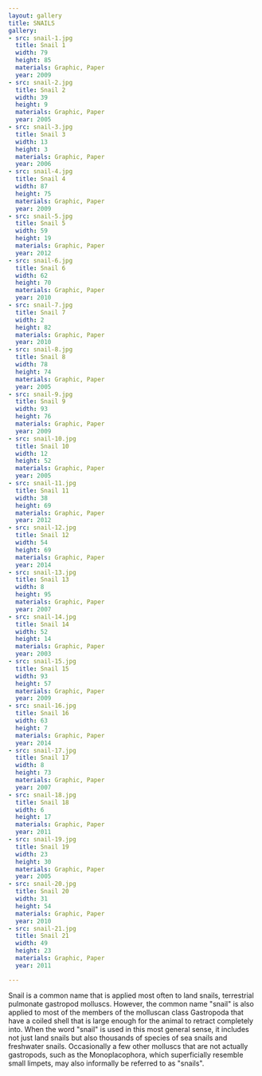 ```yaml
---
layout: gallery
title: SNAILS
gallery:
- src: snail-1.jpg
  title: Snail 1 
  width: 79
  height: 85
  materials: Graphic, Paper
  year: 2009
- src: snail-2.jpg
  title: Snail 2 
  width: 39
  height: 9
  materials: Graphic, Paper
  year: 2005
- src: snail-3.jpg
  title: Snail 3 
  width: 13
  height: 3
  materials: Graphic, Paper
  year: 2006
- src: snail-4.jpg
  title: Snail 4 
  width: 87
  height: 75
  materials: Graphic, Paper
  year: 2009
- src: snail-5.jpg
  title: Snail 5 
  width: 59
  height: 19
  materials: Graphic, Paper
  year: 2012
- src: snail-6.jpg
  title: Snail 6 
  width: 62
  height: 70
  materials: Graphic, Paper
  year: 2010
- src: snail-7.jpg
  title: Snail 7 
  width: 2
  height: 82
  materials: Graphic, Paper
  year: 2010
- src: snail-8.jpg
  title: Snail 8 
  width: 78
  height: 74
  materials: Graphic, Paper
  year: 2005
- src: snail-9.jpg
  title: Snail 9 
  width: 93
  height: 76
  materials: Graphic, Paper
  year: 2009
- src: snail-10.jpg
  title: Snail 10 
  width: 12
  height: 52
  materials: Graphic, Paper
  year: 2005
- src: snail-11.jpg
  title: Snail 11 
  width: 38
  height: 69
  materials: Graphic, Paper
  year: 2012
- src: snail-12.jpg
  title: Snail 12 
  width: 54
  height: 69
  materials: Graphic, Paper
  year: 2014
- src: snail-13.jpg
  title: Snail 13 
  width: 8
  height: 95
  materials: Graphic, Paper
  year: 2007
- src: snail-14.jpg
  title: Snail 14 
  width: 52
  height: 14
  materials: Graphic, Paper
  year: 2003
- src: snail-15.jpg
  title: Snail 15 
  width: 93
  height: 57
  materials: Graphic, Paper
  year: 2009
- src: snail-16.jpg
  title: Snail 16 
  width: 63
  height: 7
  materials: Graphic, Paper
  year: 2014
- src: snail-17.jpg
  title: Snail 17 
  width: 8
  height: 73
  materials: Graphic, Paper
  year: 2007
- src: snail-18.jpg
  title: Snail 18 
  width: 6
  height: 17
  materials: Graphic, Paper
  year: 2011
- src: snail-19.jpg
  title: Snail 19 
  width: 23
  height: 30
  materials: Graphic, Paper
  year: 2005
- src: snail-20.jpg
  title: Snail 20 
  width: 31
  height: 54
  materials: Graphic, Paper
  year: 2010
- src: snail-21.jpg
  title: Snail 21 
  width: 49
  height: 23
  materials: Graphic, Paper
  year: 2011

---
```


Snail is a common name that is applied most often to land snails, terrestrial pulmonate gastropod molluscs. However, the common name "snail" is also applied to most of the members of the molluscan class Gastropoda that have a coiled shell that is large enough for the animal to retract completely into. When the word "snail" is used in this most general sense, it includes not just land snails but also thousands of species of sea snails and freshwater snails. Occasionally a few other molluscs that are not actually gastropods, such as the Monoplacophora, which superficially resemble small limpets, may also informally be referred to as "snails".